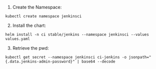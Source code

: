 1. Create the Namespace:
```
kubectl create namespace jenkinsci
```

2. Install the chart:
```
helm install -n ci stable/jenkins --namespace jenkinsci --values values.yaml
```

3. Retrieve the pwd:
```
kubectl get secret --namespace jenkinsci ci-jenkins -o jsonpath="{.data.jenkins-admin-password}" | base64 --decode
```
